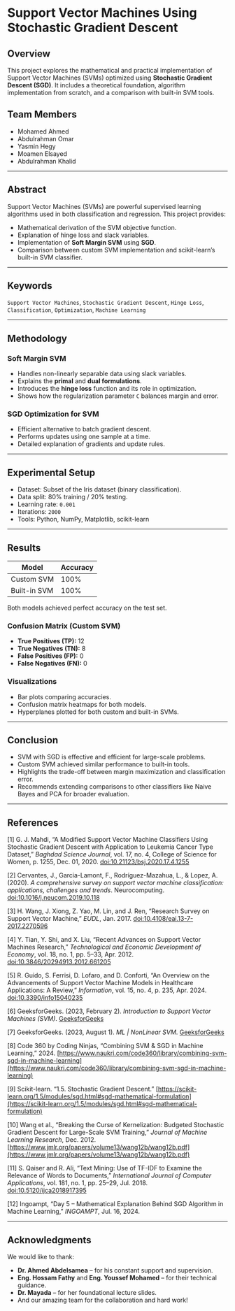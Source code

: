 # Support Vector Machines Using Stochastic Gradient Descent

##  Overview
This project explores the mathematical and practical implementation of Support Vector Machines (SVMs) optimized using **Stochastic Gradient Descent (SGD)**. It includes a theoretical foundation, algorithm implementation from scratch, and a comparison with built-in SVM tools.

##  Team Members
- Mohamed Ahmed  
- Abdulrahman Omar  
- Yasmin Hegy  
- Moamen Elsayed  
- Abdulrahman Khalid  

---

##  Abstract
Support Vector Machines (SVMs) are powerful supervised learning algorithms used in both classification and regression. This project provides:
- Mathematical derivation of the SVM objective function.
- Explanation of hinge loss and slack variables.
- Implementation of **Soft Margin SVM** using **SGD**.
- Comparison between custom SVM implementation and scikit-learn’s built-in SVM classifier.

---

##  Keywords
`Support Vector Machines`, `Stochastic Gradient Descent`, `Hinge Loss`, `Classification`, `Optimization`, `Machine Learning`

---

##  Methodology

###  Soft Margin SVM
- Handles non-linearly separable data using slack variables.
- Explains the **primal** and **dual formulations**.
- Introduces the **hinge loss** function and its role in optimization.
- Shows how the regularization parameter `C` balances margin and error.

###  SGD Optimization for SVM
- Efficient alternative to batch gradient descent.
- Performs updates using one sample at a time.
- Detailed explanation of gradients and update rules.

---

##  Experimental Setup
- Dataset: Subset of the Iris dataset (binary classification).
- Data split: 80% training / 20% testing.
- Learning rate: `0.001`
- Iterations: `2000`
- Tools: Python, NumPy, Matplotlib, scikit-learn

---

##  Results

| Model         | Accuracy |
|---------------|----------|
| Custom SVM    | 100%     |
| Built-in SVM  | 100%     |

Both models achieved perfect accuracy on the test set.

###  Confusion Matrix (Custom SVM)
- **True Positives (TP):** 12  
- **True Negatives (TN):** 8  
- **False Positives (FP):** 0  
- **False Negatives (FN):** 0  

###  Visualizations
- Bar plots comparing accuracies.
- Confusion matrix heatmaps for both models.
- Hyperplanes plotted for both custom and built-in SVMs.

---


##  Conclusion
- SVM with SGD is effective and efficient for large-scale problems.
- Custom SVM achieved similar performance to built-in tools.
- Highlights the trade-off between margin maximization and classification error.
- Recommends extending comparisons to other classifiers like Naive Bayes and PCA for broader evaluation.

---
##  References

[1] G. J. Mahdi, “A Modified Support Vector Machine Classifiers Using Stochastic Gradient Descent with Application to Leukemia Cancer Type Dataset,” *Baghdad Science Journal*, vol. 17, no. 4, College of Science for Women, p. 1255, Dec. 01, 2020. [doi:10.21123/bsj.2020.17.4.1255](https://doi.org/10.21123/bsj.2020.17.4.1255)

[2] Cervantes, J., Garcia-Lamont, F., Rodríguez-Mazahua, L., & Lopez, A. (2020). *A comprehensive survey on support vector machine classification: applications, challenges and trends*. Neurocomputing. [doi:10.1016/j.neucom.2019.10.118](https://doi.org/10.1016/j.neucom.2019.10.118)

[3] H. Wang, J. Xiong, Z. Yao, M. Lin, and J. Ren, “Research Survey on Support Vector Machine,” *EUDL*, Jan. 2017. [doi:10.4108/eai.13-7-2017.2270596](https://doi.org/10.4108/eai.13-7-2017.2270596)

[4] Y. Tian, Y. Shi, and X. Liu, “Recent Advances on Support Vector Machines Research,” *Technological and Economic Development of Economy*, vol. 18, no. 1, pp. 5–33, Apr. 2012. [doi:10.3846/20294913.2012.661205](https://doi.org/10.3846/20294913.2012.661205)

[5] R. Guido, S. Ferrisi, D. Lofaro, and D. Conforti, “An Overview on the Advancements of Support Vector Machine Models in Healthcare Applications: A Review,” *Information*, vol. 15, no. 4, p. 235, Apr. 2024. [doi:10.3390/info15040235](https://doi.org/10.3390/info15040235)

[6] GeeksforGeeks. (2023, February 2). *Introduction to Support Vector Machines (SVM)*. [GeeksforGeeks](https://www.geeksforgeeks.org/introduction-to-support-vector-machines-svm/)

[7] GeeksforGeeks. (2023, August 1). *ML | NonLinear SVM*. [GeeksforGeeks](https://www.geeksforgeeks.org/ml-nonlinear-svm/)

[8] Code 360 by Coding Ninjas, “Combining SVM & SGD in Machine Learning,” 2024. [https://www.naukri.com/code360/library/combining-svm-sgd-in-machine-learning](https://www.naukri.com/code360/library/combining-svm-sgd-in-machine-learning)

[9] Scikit-learn. “1.5. Stochastic Gradient Descent.” [https://scikit-learn.org/1.5/modules/sgd.html#sgd-mathematical-formulation](https://scikit-learn.org/1.5/modules/sgd.html#sgd-mathematical-formulation)

[10] Wang et al., “Breaking the Curse of Kernelization: Budgeted Stochastic Gradient Descent for Large-Scale SVM Training,” *Journal of Machine Learning Research*, Dec. 2012. [https://www.jmlr.org/papers/volume13/wang12b/wang12b.pdf](https://www.jmlr.org/papers/volume13/wang12b/wang12b.pdf)

[11] S. Qaiser and R. Ali, “Text Mining: Use of TF-IDF to Examine the Relevance of Words to Documents,” *International Journal of Computer Applications*, vol. 181, no. 1, pp. 25–29, Jul. 2018. [doi:10.5120/ijca2018917395](https://doi.org/10.5120/ijca2018917395)

[12] Ingoampt, “Day 5 – Mathematical Explanation Behind SGD Algorithm in Machine Learning,” *INGOAMPT*, Jul. 16, 2024.

---

##  Acknowledgments
We would like to thank:
- **Dr. Ahmed Abdelsamea** – for his constant support and supervision.
- **Eng. Hossam Fathy** and **Eng. Youssef Mohamed** – for their technical guidance.
- **Dr. Mayada** – for her foundational lecture slides.
- And our amazing team for the collaboration and hard work!
